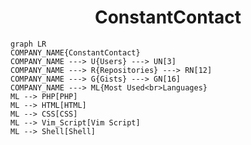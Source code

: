 <h1 align="center">ConstantContact</h1>

```mermaid
graph LR
COMPANY_NAME{ConstantContact}
COMPANY_NAME ---> U{Users} ---> UN[3]
COMPANY_NAME ---> R{Repositories} ---> RN[12]
COMPANY_NAME ---> G{Gists} ---> GN[16]
COMPANY_NAME ---> ML{Most Used<br>Languages}
ML --> PHP[PHP]
ML --> HTML[HTML]
ML --> CSS[CSS]
ML --> Vim_Script[Vim Script]
ML --> Shell[Shell]
```
